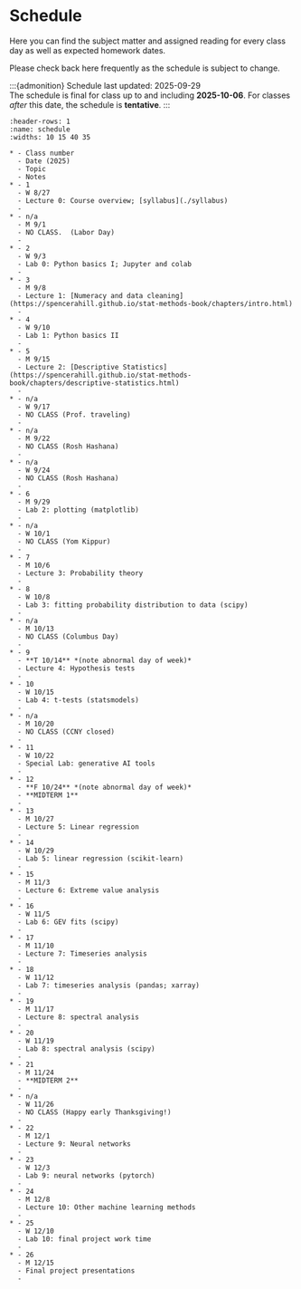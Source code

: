 # Schedule

Here you can find the subject matter and assigned reading for every class day as well as expected homework dates.

Please check back here frequently as the schedule is subject to change.

:::{admonition} Schedule last updated: 2025-09-29   
The schedule is final for class up to and including **2025-10-06**.  For classes *after* this date, the schedule is **tentative**.
:::


```{list-table}
:header-rows: 1
:name: schedule
:widths: 10 15 40 35

* - Class number
  - Date (2025)
  - Topic
  - Notes
* - 1
  - W 8/27
  - Lecture 0: Course overview; [syllabus](./syllabus) 
  -
* - n/a
  - M 9/1
  - NO CLASS.  (Labor Day)
  -
* - 2
  - W 9/3
  - Lab 0: Python basics I; Jupyter and colab 
  -
* - 3
  - M 9/8
  - Lecture 1: [Numeracy and data cleaning](https://spencerahill.github.io/stat-methods-book/chapters/intro.html)
  -
* - 4 
  - W 9/10
  - Lab 1: Python basics II
  - 
* - 5
  - M 9/15
  - Lecture 2: [Descriptive Statistics](https://spencerahill.github.io/stat-methods-book/chapters/descriptive-statistics.html)
  - 
* - n/a
  - W 9/17
  - NO CLASS (Prof. traveling)
  -
* - n/a
  - M 9/22
  - NO CLASS (Rosh Hashana)
  - 
* - n/a
  - W 9/24
  - NO CLASS (Rosh Hashana)
  - 
* - 6
  - M 9/29
  - Lab 2: plotting (matplotlib)
  - 
* - n/a
  - W 10/1
  - NO CLASS (Yom Kippur)
  -
* - 7
  - M 10/6
  - Lecture 3: Probability theory
  - 
* - 8
  - W 10/8
  - Lab 3: fitting probability distribution to data (scipy)
  - 
* - n/a
  - M 10/13 
  - NO CLASS (Columbus Day)
  -
* - 9
  - **T 10/14** *(note abnormal day of week)*
  - Lecture 4: Hypothesis tests
  - 
* - 10 
  - W 10/15
  - Lab 4: t-tests (statsmodels)
  -
* - n/a
  - M 10/20
  - NO CLASS (CCNY closed)
  -
* - 11
  - W 10/22
  - Special Lab: generative AI tools
  -
* - 12
  - **F 10/24** *(note abnormal day of week)*
  - **MIDTERM 1**
  -
* - 13
  - M 10/27
  - Lecture 5: Linear regression
  -
* - 14
  - W 10/29
  - Lab 5: linear regression (scikit-learn)
  - 
* - 15
  - M 11/3
  - Lecture 6: Extreme value analysis
  - 
* - 16
  - W 11/5
  - Lab 6: GEV fits (scipy)
  - 
* - 17
  - M 11/10
  - Lecture 7: Timeseries analysis
  -
* - 18
  - W 11/12
  - Lab 7: timeseries analysis (pandas; xarray)
  - 
* - 19
  - M 11/17
  - Lecture 8: spectral analysis
  -
* - 20
  - W 11/19
  - Lab 8: spectral analysis (scipy)
  - 
* - 21
  - M 11/24
  - **MIDTERM 2**
  -
* - n/a
  - W 11/26
  - NO CLASS (Happy early Thanksgiving!)
  - 
* - 22
  - M 12/1
  - Lecture 9: Neural networks
  -
* - 23
  - W 12/3
  - Lab 9: neural networks (pytorch)
  - 
* - 24
  - M 12/8
  - Lecture 10: Other machine learning methods
  - 
* - 25
  - W 12/10
  - Lab 10: final project work time
  -
* - 26
  - M 12/15
  - Final project presentations
  -
```

